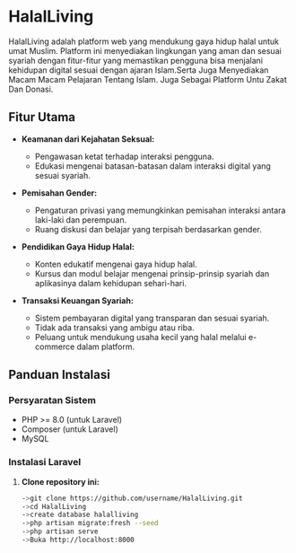# HalalLiving

HalalLiving adalah platform web yang mendukung gaya hidup halal untuk umat Muslim. Platform ini menyediakan lingkungan yang aman dan sesuai syariah dengan fitur-fitur yang memastikan pengguna bisa menjalani kehidupan digital sesuai dengan ajaran Islam.Serta Juga Menyediakan Macam Macam Pelajaran Tentang Islam. Juga Sebagai Platform Untu Zakat Dan Donasi.

## Fitur Utama

- **Keamanan dari Kejahatan Seksual:**
  - Pengawasan ketat terhadap interaksi pengguna.
  - Edukasi mengenai batasan-batasan dalam interaksi digital yang sesuai syariah.

- **Pemisahan Gender:**
  - Pengaturan privasi yang memungkinkan pemisahan interaksi antara laki-laki dan perempuan.
  - Ruang diskusi dan belajar yang terpisah berdasarkan gender.

- **Pendidikan Gaya Hidup Halal:**
  - Konten edukatif mengenai gaya hidup halal.
  - Kursus dan modul belajar mengenai prinsip-prinsip syariah dan aplikasinya dalam kehidupan sehari-hari.

- **Transaksi Keuangan Syariah:**
  - Sistem pembayaran digital yang transparan dan sesuai syariah.
  - Tidak ada transaksi yang ambigu atau riba.
  - Peluang untuk mendukung usaha kecil yang halal melalui e-commerce dalam platform.
## Panduan Instalasi

### Persyaratan Sistem

- PHP >= 8.0 (untuk Laravel)
- Composer (untuk Laravel)
- MySQL

### Instalasi Laravel

1. **Clone repository ini:**

   ```bash
   ->git clone https://github.com/username/HalalLiving.git
   ->cd HalalLiving
   ->create database halalliving
   ->php artisan migrate:fresh --seed
   ->php artisan serve
   ->Buka http://localhost:8000
   
